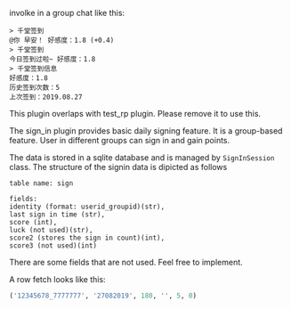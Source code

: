 involke in a group chat like this:
```
> 千堂签到
@你 早安！ 好感度：1.8 (+0.4)
> 千堂签到
今日签到过啦~ 好感度：1.8
> 千堂签到信息
好感度：1.8
历史签到次数：5
上次签到：2019.08.27
```

This plugin overlaps with test_rp plugin. Please remove it to use this.

The sign_in plugin provides basic daily signing feature. It is a group-based feature. User in different groups can sign in and gain points.

The data is stored in a sqlite database and is managed by `SignInSession` class. The structure of the signin data is dipicted as follows

```
table name: sign

fields:
identity (format: userid_groupid)(str), 
last sign in time (str), 
score (int),
luck (not used)(str), 
score2 (stores the sign in count)(int), 
score3 (not used)(int)
```

There are some fields that are not used. Feel free to implement.

A row fetch looks like this:
```py
('12345678_7777777', '27082019', 180, '', 5, 0)
```

